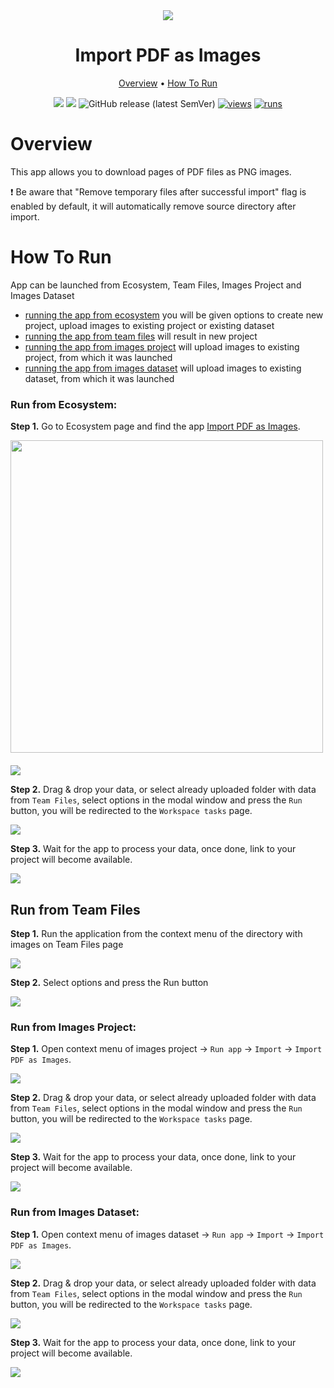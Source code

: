 <div align="center" markdown>
<img src="https://github.com/supervisely-ecosystem/import-pdf-as-images/assets/119248312/11e644d7-4491-4fbe-ba3b-d77370938c00"/>  

# Import PDF as Images

<p align="center">
  <a href="#Overview">Overview</a> •
  <a href="#How-To-Run">How To Run</a> 
</p>

[![](https://img.shields.io/badge/supervisely-ecosystem-brightgreen)](https://ecosystem.supervise.ly/apps/supervisely-ecosystem/import-pdf-as-images)
[![](https://img.shields.io/badge/slack-chat-green.svg?logo=slack)](https://supervise.ly/slack)
![GitHub release (latest SemVer)](https://img.shields.io/github/v/release/supervisely-ecosystem/import-pdf-as-images)
[![views](https://app.supervise.ly/img/badges/views/supervisely-ecosystem/import-pdf-as-images.png)](https://supervise.ly)
[![runs](https://app.supervise.ly/img/badges/runs/supervisely-ecosystem/import-pdf-as-images.png)](https://supervise.ly)

</div>

# Overview

This app allows you to download pages of PDF files as PNG images.

❗ Be aware that "Remove temporary files after successful import" flag is enabled by default, it will automatically remove source directory after import. 

# How To Run

App can be launched from Ecosystem, Team Files, Images Project and Images Dataset
* [running the app from ecosystem](#run-from-ecosystem) you will be given options to create new project, upload images to existing project or existing dataset
* [running the app from team files](#run-from-team-files) will result in new project
* [running the app from images project](#run-from-images-project) will upload images to existing project, from which it was launched
* [running the app from images dataset](#run-from-images-dataset) will upload images to existing dataset, from which it was launched

### Run from Ecosystem:

**Step 1.** Go to Ecosystem page and find the app [Import PDF as Images](https://ecosystem.supervisely.com/apps/import-pdf-as-images).

<img data-key="sly-module-link" data-module-slug="supervisely-ecosystem/import-pdf-as-images" src="XXX" width="500px" style='padding-bottom: 20px'/> 

<br>

<img src="XXX"/>

**Step 2.** Drag & drop your data, or select already uploaded folder with data from `Team Files`, select options in the modal window and press the `Run` button, you will be redirected to the `Workspace tasks` page.

<img src="XXX"/>

**Step 3.** Wait for the app to process your data, once done, link to your project will become available.

<img src="XXX"/>

## Run from Team Files

**Step 1.** Run the application from the context menu of the directory with images on Team Files page

<img src="XXX">  

**Step 2.** Select options and press the Run button

<img src="XXX">

### Run from Images Project:

**Step 1.** Open context menu of images project -> `Run app` -> `Import`  -> `Import PDF as Images`.

<img src="XXX"/>

**Step 2.** Drag & drop your data, or select already uploaded folder with data from `Team Files`, select options in the modal window and press the `Run` button, you will be redirected to the `Workspace tasks` page.

<img src="XXX"/>

**Step 3.** Wait for the app to process your data, once done, link to your project will become available.

<img src="XXX"/>

### Run from Images Dataset:

**Step 1.** Open context menu of images dataset -> `Run app` -> `Import`  -> `Import PDF as Images`.

<img src="XXX"/>

**Step 2.** Drag & drop your data, or select already uploaded folder with data from `Team Files`, select options in the modal window and press the `Run` button, you will be redirected to the `Workspace tasks` page.

<img src="XXX"/>

**Step 3.** Wait for the app to process your data, once done, link to your project will become available.

<img src="XXX"/>

